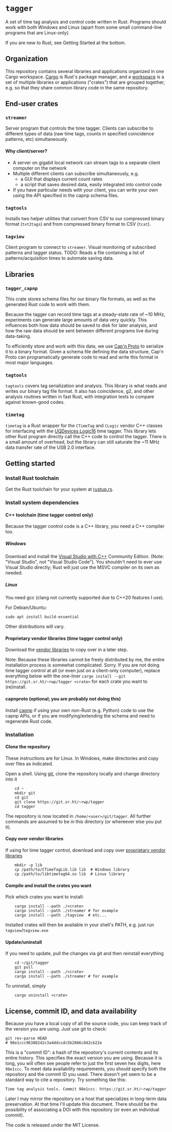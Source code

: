 # `tagger`

A set of time tag analysis and control code written in Rust. Programs
should work with both Windows and Linux (apart from some small command-line
programs that are Linux-only).

If you are new to Rust, see Getting Started at the bottom.

## Organization

This repository contains several libraries and applications organized
in one Cargo workspace. [Cargo][c] is Rust's package manager, and a
[workspace][w] is a set of multiple libraries or applications ("crates")
that are grouped together, e.g. so that they share common library code
in the same repository.

## End-user crates

### `streamer`

Server program that controls the time tagger. Clients can subscribe to
different types of data (raw time tags, counts in specified coincidence
patterns, etc) simultaneously.

#### Why client/server?

* A server on gigabit local network can stream tags to a separate client computer on the network
* Multiple different clients can subscribe simultaneously, e.g.
  - a GUI that displays current count rates
  - a script that saves desired data, easily integrated into control code
* If you have particular needs with your client, you can write your own using
  the API specified in the capnp schema files.

### `tagtools`

Installs two helper utilities that convert from CSV to our compressed binary
format (`txt2tags`) and from compressed binary format to CSV (`tcat`).

### `tagview`

Client program to connect to `streamer`. Visual monitoring of subscribed
patterns and tagger status. TODO: Reads a file containing
a list of patterns/acquisition times to automate saving data.

## Libraries

### `tagger_capnp`

This crate stores schema files for our binary file formats, as well as the
generated Rust code to work with them.

Because the tagger can record time tags at a steady-state rate of ~10 MHz,
experiments can generate large amounts of data very quickly. This influences
both how data should be saved to disk for later analysis, and how the raw data
should be sent between different programs live during data-taking.

To efficiently store and work with this data, we use [Cap'n Proto][p] to serialize
it to a binary format. Given a schema file defining the data structure, Cap'n Proto
can programatically generate code to read and write this format in most major
languages.

### `tagtools`

`tagtools` covers tag serialization and analysis. This library is what reads and writes
our binary tag file format. It also has coincidence, g2, and other analysis routines
written in fast Rust, with integration tests to compare against known-good codes.

### `timetag`

`timetag` is a Rust wrapper for the `CTimeTag` and `CLogic` vendor C++ classes
for interfacing with the [UQDevices Logic16][q] time tagger. This library lets
other Rust program directly call the C++ code to control the tagger. There is
a small amount of overhead, but the library can still saturate the ~11 MHz data
transfer rate of the USB 2.0 interface.

## Getting started

### Install Rust toolchain

Get the Rust toolchain for your system at [rustup.rs][r].

### Install system dependencies

#### C++ toolchain (time tagger control only)

Because the tagger control code is a C++ library, you need a C++ compiler too.

##### Windows

Download and install the [Visual Studio with C++][m]
Community Edition. (Note: "Visual Studio", not "Visual Studio Code"). You shouldn't need to
ever use Visual Studio directly; Rust will just use the MSVC compiler on its own as needed.

##### Linux

You need gcc (clang not currently supported due to C++20 features I use).

For Debian/Ubuntu:

    sudo apt install build-essential

Other distributions will vary.


#### Proprietary vendor libraries (time tagger control only)

Download the [vendor libraries][q] to copy over in a later step.

Note: Because these libraries cannot be freely distributed by me, the entire installation
process is somewhat complicated. Sorry. If you are not doing time tagger control at all
(or even just on a client-only computer), replace everything below with the one-liner
`cargo install --git https://git.sr.ht/~rwp/tagger <crate>` for each crate you want to (re)install.

#### capnproto (optional; you are probably not doing this)

Install [capnp][p] if using your own non-Rust (e.g. Python) code to use the capnp APIs,
or if you are modifying/extending the schema and need to regenerate Rust code.

### Installation

#### Clone the repository

These instructions are for Linux. In Windows, make directories and copy over files as indicated.

Open a shell. Using [git][g], clone the repository locally and change directory into it

        cd ~
        mkdir git
        cd git
        git clone https://git.sr.ht/~rwp/tagger
        cd tagger

The repository is now located in `/home/<user>/git/tagger`. All further commands are assumed to
be in this directory (or whereever else you put it).

#### Copy over vendor libraries

If using for time tagger control, download and copy over [proprietary vendor libraries][q]

        mkdir -p lib
        cp /path/to/CTimeTagLib.lib lib  # Windows library
        cp /path/to/libtimetag64.so lib  # Linux library

#### Compile and install the crates you want

Pick which crates you want to install:

        cargo install --path ./<crate>
        cargo install --path ./streamer # for example
        cargo install --path ./tagview  # etc...

Installed crates will then be available in your shell's PATH, e.g. just run `tagview`/`tagview.exe`

#### Update/uninstall

If you need to update, pull the changes via git and then reinstall everything

        cd ~/git/tagger
        git pull
        cargo install --path ./<crate>
        cargo install --path ./streamer # for example

To uninstall, simply

        cargo uninstall <crate>

## License, commit ID, and data availability

Because you have a local copy of all the source code, you can keep track of the
version you are using. Just use git to check:

    git rev-parse HEAD
    # 98e1ccc96388242c3a4ddccdc5b2866c842cb22e

This is a "commit ID": a hash of the repository's current contents and its entire history.
This specifies the exact version you are using. Because it is long, you will often see people
refer to just the first seven hex digits, here `98e1ccc`. To meet data availability
requirements, you should specify both the repository and the commit ID you used. There doesn't
yet seem to be a standard way to cite a repository. Try something like this:

```text
Time tag analysis tools. Commit 98e1ccc. https://git.sr.ht/~rwp/tagger
```

Later I may mirror the repository on a host that specializes in long-term data preservation.
At that time I'll update this document. There should be the possibility of associating a DOI
with this repository (or even an individual commit).

The code is released under the MIT License.


[c]: https://doc.rust-lang.org/cargo/
[g]: https://git-scm.com/
[m]: https://visualstudio.microsoft.com/downloads/
[p]: https://capnproto.org/
[q]: https://uqdevices.com/products/
[r]: https://rustup.rs/
[w]: https://doc.rust-lang.org/book/ch14-03-cargo-workspaces.html
[z]: https://facebook.github.io/zstd/